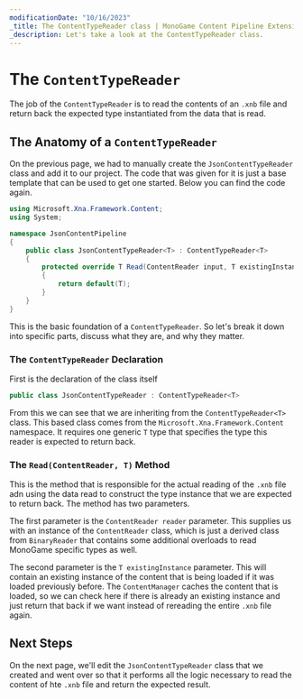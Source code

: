 ```yaml
---
modificationDate: "10/16/2023"
_title: The ContentTypeReader class | MonoGame Content Pipeline Extension Tutorial Series
_description: Let's take a look at the ContentTypeReader class.
---
```


# The `ContentTypeReader`
The job of the `ContentTypeReader` is to read the contents of an `.xnb` file and return back the expected type instantiated from the data that is read.

## The Anatomy of a `ContentTypeReader`
On the previous page, we had to manually create the `JsonContentTypeReader` class and add it to our project.  The code that was given for it is just a base template that can be used to get one started.  Below you can find the code again.


```cs
using Microsoft.Xna.Framework.Content;
using System;

namespace JsonContentPipeline
{
    public class JsonContentTypeReader<T> : ContentTypeReader<T>
    {
        protected override T Read(ContentReader input, T existingInstance)
        {
            return default(T);
        }
    }
}
```

This is the basic foundation of a `ContentTypeReader`.  So let's break it down into specific parts, discuss what they are, and why they matter.

### The `ContentTypeReader` Declaration
First is the declaration of the class itself

```cs
public class JsonContentTypeReader : ContentTypeReader<T>
```

From this we can see that we are inheriting from the `ContentTypeReader<T>` class.  This based class comes from the `Microsoft.Xna.Framework.Content` namespace.  It requires one generic `T` type that specifies the type this reader is expected to return back.

### The `Read(ContentReader, T)` Method
This is the method that is responsible for the actual reading of the `.xnb` file adn using the data read to construct the type instance that we are expected to return back.  The method has two parameters.

The first parameter is the `ContentReader reader` parameter. This supplies us with an instance of the `ContentReader` class, which is just a derived class from `BinaryReader` that contains some additional overloads to read MonoGame specific types as well.

The second parameter is the `T existingInstance` parameter.  This will contain an existing instance of the content that is being loaded if it was loaded previously before.  The `ContentManager` caches the content that is loaded, so we can check here if there is already an existing instance and just return that back if we want instead of rereading the entire `.xnb` file again.


## Next Steps
On the next page, we'll edit the `JsonContentTypeReader` class that we created and went over so that it performs all the logic necessary to read the content of hte `.xnb` file and return the expected result.
